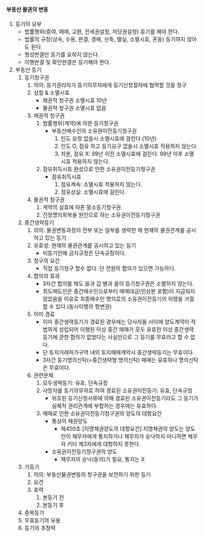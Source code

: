 #### 부동산 물권의 변동
1. 등기의 요부
    - 법률행위(증여, 매매, 교환, 전세권설정, 저당권설정) 등기를 해야 한다.
    - 법률의 규정(상속, 수용, 판결, 경매, 신축, 멸실, 소멸시효, 혼동) 등기하지 않아도 된다.
    - 형성판결만 등기를 요하지 않는다.
    - 이행판결 및 확인판결은 등기해야 한다.
2. 부동산 등기
    1. 등기청구권
        1. 의의: 등기권리자가 등기의무자에게 등기신청절차에 협력할 것을 청구
        2. 성질 & 소멸시효
            - 채권적 청구권 소멸시효 10년
            - 물권적 청구권 소멸시효 없음
        3. 채권적 청구권
            1. 법률행위(계약)에 의한 등기청구권
                - 부동산매수인의 소유권이전등기청구권
                    1. 인도 요청 없을시 소멸시효에 걸린다.(10년)
                    2. 인도 O, 점유 하고 등기요구 없을시 소멸시효 적용하지 않는다.
                    3. 처분, 점유 X: 99년 이전 소멸시효에 걸린다. 99년 이후 소멸시효 적용하지 않는다.
            2. 점유취득시효 완성으로 인한 소유권이전등기청구권
                - 점유취득시효
                    1. 점유계속: 소멸시효 적용하지 않는다.
                    2. 점유상실: 소멸시효에 걸린다.
        4. 물권적 청구권
            1. 계약의 실효에 따른 말소등기청구권
            2. 진정명의회복을 원인으로 하는 소유권이전등기청구권
    2. 중간생략등기
        1. 의의: 물권변동과정의 전부 또는 일부를 생략한 채 현재의 물권관계를 공시하고 있는 등기
        2. 유효성: 현재의 물권관계를 공시하고 있는 등기
            - 미등기전매 금지규정은 단속규정이다.
        3. 청구의 요건
            - 직접 등기청구 할수 없다. 단 전원의 합의가 있으면 가능하다.
        4. 합의의 효과
            - 3자간 합의를 해도 을과 갑 병과 을의 등기청구권은 소멸하지 않는다.
            - 최도매도인은 중간매수인으로부터 매매대금(인상분 포함)이 지급되지 않았음을 이유로 최종매수인 명의로의 소유권이전등기의 이행을 거절할 수 있다.(동시이행의 항변권)
        5. 이미 경료
            - 이미 중간생략등기가 경료된 경우에는 당사자들 사이에 양도계약이 적법하게 성립되어 이행된 이상 중간 매매가 모두 유효한 이상 중간생략등기에 관한 합의가 없었다는 사실만으로 그 등기를 무효라고 할 수 없다.
            - 단 토지거래허가구역 내의 토지매매계약시 중간생략등기는 무효이다.
            - 3자간 등기명의신탁(=중간생략형 명의신탁) 매매는 유효하나 명의신탁은 무효이다.
        6. 관련문제
            1. 모두생략등기: 유효, 단속규정
            2. 사망자를 등기의무자로 하여 경료된 소유권이전등기: 유효, 단속규정
                - 위조된 등기신청서류에 의해 경료된 소유권이전등기라도 그 등기가 실체적 권리관계에 부합하는 경우에는 유효하다.
            3. 매매로 인한 소유권이전등기청구권의 양도의 대항요건
                - 통상의 채권양도
                    - 제450조 [지명채권양도의 대항요건] 지명채권의 양도는 양도인이 채무자에게 통지하거나 채무자가 승낙하지 아니하면 채무자 키타 제3자에게 대항하지 못한다.
                - 소유권이전등기청구권의 양도
                    - 채무자의 승낙(동의)가 필요, 통지는 X
    3. 가등기
        1. 의의: 부동산물권변동의 청구권을 보전하기 위한 등기
        2. 요건
        3. 효력
            1. 본등기 전
            2. 본등기 후
    4. 중복등기
    5. 무효등기의 유용
    6. 등기의 추정력